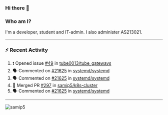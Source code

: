 ### Hi there 👋

### Who am I?
I'm a developer, student and IT-admin. I also administer AS213021.

---
### :zap: Recent Activity
<!--START_SECTION:activity-->
1. ❗️ Opened issue [#49](https://github.com/tube0013/tube_gateways/issues/49) in [tube0013/tube_gateways](https://github.com/tube0013/tube_gateways)
2. 🗣 Commented on [#21625](https://github.com/systemd/systemd/issues/21625) in [systemd/systemd](https://github.com/systemd/systemd)
3. 🗣 Commented on [#21625](https://github.com/systemd/systemd/issues/21625) in [systemd/systemd](https://github.com/systemd/systemd)
4. 🎉 Merged PR [#297](https://github.com/samip5/k8s-cluster/pull/297) in [samip5/k8s-cluster](https://github.com/samip5/k8s-cluster)
5. 🗣 Commented on [#21625](https://github.com/systemd/systemd/issues/21625) in [systemd/systemd](https://github.com/systemd/systemd)
<!--END_SECTION:activity-->
---

<img align="center" src="https://github-readme-stats.vercel.app/api?username=samip5&show_icons=true" alt="samip5" />

